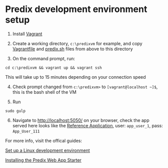 # Predix development environment setup

1. Install [Vagrant](https://www.vagrantup.com/)

2. Create a working directory, `c:\predixvm` for example, and copy [Vagrantfile](https://raw.githubusercontent.com/quakesoft/PredixVagrant/master/Vagrantfile) and [predix.sh](https://raw.githubusercontent.com/quakesoft/PredixVagrant/master/predix.sh) files from above to this directory

3. On the command prompt, run:
```
cd c:\predixvm && vagrant up && vagrant ssh
```
This will take up to 15 minutes depending on your connection speed

4. Check prompt changed from `c:\predixvm>` to `[vagrant@localhost ~]$`, this is the bash shell of the VM

5. Run
```
sudo gulp
```

6. Navigate to <http://localhost:5050/> on your browser, check the app served here looks like the [Reference Application](https://rmd-ref-app.run.aws-usw02-pr.ice.predix.io), user: `app_user_1`, pass: `App_User_111`

For more info, visit the offical guides:

[Set up a Linux development environment](https://www.predix.io/resources/tutorials/tutorial-details.html?tutorial_id=1557&tag=1607&journey=Development%20environment&resources=1466,1557,1574,1545)

[Installing the Predix Web App Starter](https://www.predix.io/resources/tutorials/tutorial-details.html?tutorial_id=2101&tag=2100&journey=Predix%20Web%20App%20Starter&resources=2101,1544,2225,1549,1736,2273)
